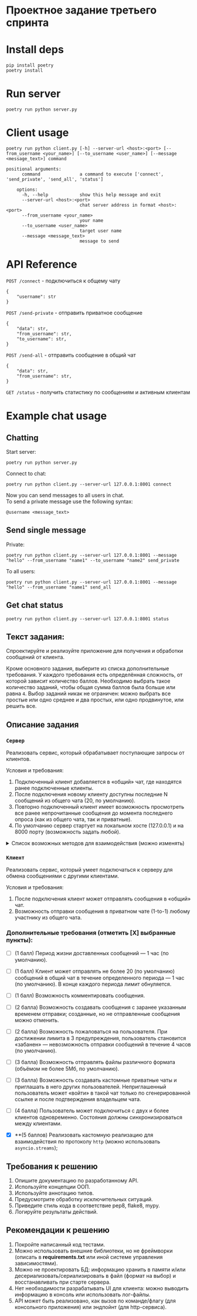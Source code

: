 # Проектное задание третьего спринта

# Install deps

    pip install poetry
    poetry install

# Run server

    poetry run python server.py

# Client usage

    poetry run python client.py [-h] --server-url <host>:<port> [--from_username <your_name>] [--to_username <user_name>] [--message <message_text>] command

```
positional arguments:                                                                                                                        
      command               a command to execute ['connect', 'send_private', 'send_all', 'status']                                               
                                                                                                                                                 
    options:                                                                                                                                     
      -h, --help            show this help message and exit                                                                                      
      --server-url <host>:<port>                                                                                                                 
                            chat server address in format <host>:<port>                                                                          
      --from_username <your_name>                                                                                                                
                            your name                                                                                                      
      --to_username <user_name>
                            target user name
      --message <message_text>
                            message to send
```

# API Reference

```POST /connect``` - подключиться к общему чату  
```
{
    "username": str
}
```
```POST /send-private``` - отправить приватное сообщение  
```
{
    "data": str, 
    "from_username": str, 
    "to_username": str,
}
```
```POST /send-all``` - отправить сообщение в общий чат  
```
{
    "data": str, 
    "from_username": str, 
}
```
```GET /status``` - получить статистику по сообщениям и активным клиентам  

# Example chat usage
## Chatting

Start server:  

    poetry run python server.py

Connect to chat:  

    poetry run python client.py --server-url 127.0.0.1:8001 connect

Now you can send messages to all users in chat.  
To send a private message use the following syntax:

    @username <message_text>

## Send single message

Private:

    poetry run python client.py --server-url 127.0.0.1:8001 --message "hello" --from_username "name1" --to_username "name2" send_private

To all users:

    poetry run python client.py --server-url 127.0.0.1:8001 --message "hello" --from_username "name1" send_all



## Get chat status

    poetry run python client.py --server-url 127.0.0.1:8001 status 


## Текст задания:

Спроектируйте и реализуйте приложение для получения и обработки сообщений от клиента.

Кроме основного задания, выберите из списка дополнительные требования. У каждого требования есть определённая сложность, от которой зависит количество баллов. Необходимо выбрать такое количество заданий, чтобы общая сумма баллов была больше или равна `4`. Выбор заданий никак не ограничен: можно выбрать все простые или одно среднее и два простых, или одно продвинутое, или решить все.

## Описание задания

### `Сервер`

Реализовать сервис, который обрабатывает поступающие запросы от клиентов.

Условия и требования:
1. Подключенный клиент добавляется в «общий» чат, где находятся ранее подключенные клиенты.
2. После подключения новому клиенту доступны последние N cообщений из общего чата (20, по умолчанию).
3. Повторно подключенный клиент имеет возможность просмотреть все ранее непрочитанные сообщения до момента последнего опроса (как из общего чата, так и приватные).
4. По умолчанию сервер стартует на локальном хосте (127.0.0.1) и на 8000 порту (возможность задать любой).

<details>
<summary> Список возможных методов для взаимодействия (можно изменять) </summary>

1. Подключиться к общему чату.

```python
POST /connect
```

2. Получить статус и информацию о чатах.

```python
GET /status
```

3. Отправить сообщение в общий чат или определенному пользователю в приватный чат.

```python
POST /send
```
</details>


### `Клиент`

Реализовать сервис, который умеет подключаться к серверу для обмена сообщениями с другими клиентами.

Условия и требования:
1. После подключения клиент может отправлять сообщения в «общий» чат.
2. Возможность отправки сообщения в приватном чате (1-to-1) любому участнику из общего чата.


### Дополнительные требования (отметить [Х] выбранные пункты):

- [ ] (1 балл) Период жизни доставленных сообщений — 1 час (по умолчанию).
- [ ] (1 балл) Клиент может отправлять не более 20 (по умолчанию) сообщений в общий чат в течение определенного периода — 1 час (по умолчанию). В конце каждого периода лимит обнуляется.
- [ ] (1 балл) Возможность комментировать сообщения.
- [ ] (2 балла) Возможность создавать сообщения с заранее указанным временем отправки; созданные, но не отправленные сообщения можно отменить.
- [ ] (2 балла) Возможность пожаловаться на пользователя. При достижении лимита в 3 предупреждения, пользователь становится «забанен» — невозможность отправки сообщений в течение 4 часов (по умолчанию).
- [ ] (3 балла) Возможность отправлять файлы различного формата (объёмом не более 5Мб, по умолчанию).
- [ ] (3 балла) Возможность создавать кастомные приватные чаты и приглашать в него других пользователей. Неприглашенный пользователь может «войти» в такой чат только по сгенерированной ссылке и после подтверждения владельцем чата. 
- [ ] (4 балла) Пользователь может подключиться с двух и более клиентов одновременно. Состояния должны синхронизироваться между клиентами.
- [x] **(5 баллов) Реализовать кастомную реализацию для взаимодействия по протоколу `http` (можно использовать `asyncio.streams`);


## Требования к решению

1. Опишите документацию по разработанному API.
2. Используйте концепции ООП.
3. Используйте аннотацию типов.
4. Предусмотрите обработку исключительных ситуаций.
5. Приведите стиль кода в соответствие pep8, flake8, mypy.
6. Логируйте результаты действий.


## Рекомендации к решению

1. Покройте написанный код тестами.
2. Можно использовать внешние библиотеки, но не фреймворки (описать в **requirements.txt** или иной системе управления зависимостями).
3. Можно не проектировать БД: информацию хранить в памяти и/или десериализовать/сериализировать в файл (формат на выбор) и восстанавливать при старте сервера.
4. Нет необходимости разрабатывать UI для клиента: можно выводить информацию в консоль или использовать лог-файлы.
5. API может быть реализовано, как вызов по команде/флагу (для консольного приложения) или эндпойнт (для http-сервиса).
